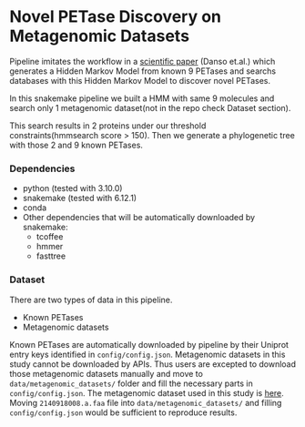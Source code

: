 # Novel PETase Discovery on Metagenomic Datasets

Pipeline imitates the workflow in a [scientific paper](https://www.ncbi.nlm.nih.gov/pmc/articles/PMC5881046/) (Danso et.al.) which generates a Hidden Markov Model from known 9 PETases and searchs databases with this Hidden Markov Model to discover novel PETases.

In this snakemake pipeline we built a HMM with same 9 molecules and search only 1 metagenomic dataset(not in the repo check Dataset section).

This search results in 2 proteins under our threshold constraints(hmmsearch score > 150). Then we generate a phylogenetic tree with those 2 and 9 known PETases.

### Dependencies
- python (tested with 3.10.0)
- snakemake (tested with 6.12.1)
- conda 
- Other dependencies that will be automatically downloaded by snakemake:
  - tcoffee
  - hmmer
  - fasttree  

### Dataset
There are two types of data in this pipeline. 
- Known PETases
- Metagenomic datasets

Known PETases are automatically downloaded by pipeline by their Uniprot entry keys identified in `config/config.json`.
Metagenomic datasets in this study cannot be downloaded by APIs. Thus users are excepted to download those metagenomic datasets manually and move to `data/metagenomic_datasets/` folder and fill the necessary parts in `config/config.json`. The metagenomic dataset used in this study is [here](https://img.jgi.doe.gov/cgi-bin/m/main.cgi?section=TaxonDetail&page=taxonDetail&taxon_oid=2140918008). Moving `2140918008.a.faa` file into `data/metagenomic_datasets/` and filling `config/config.json` would be sufficient to reproduce results.


